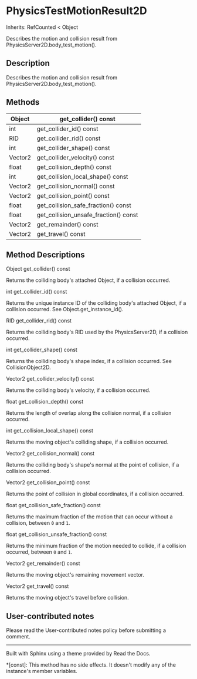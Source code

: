 # PhysicsTestMotionResult2D

Inherits: RefCounted < Object

Describes the motion and collision result from
PhysicsServer2D.body_test_motion().

## Description

Describes the motion and collision result from
PhysicsServer2D.body_test_motion().

## Methods

Object | get_collider() const  
---|---  
int | get_collider_id() const  
RID | get_collider_rid() const  
int | get_collider_shape() const  
Vector2 | get_collider_velocity() const  
float | get_collision_depth() const  
int | get_collision_local_shape() const  
Vector2 | get_collision_normal() const  
Vector2 | get_collision_point() const  
float | get_collision_safe_fraction() const  
float | get_collision_unsafe_fraction() const  
Vector2 | get_remainder() const  
Vector2 | get_travel() const  
  
## Method Descriptions

Object get_collider() const

Returns the colliding body's attached Object, if a collision occurred.

int get_collider_id() const

Returns the unique instance ID of the colliding body's attached Object, if a
collision occurred. See Object.get_instance_id().

RID get_collider_rid() const

Returns the colliding body's RID used by the PhysicsServer2D, if a collision
occurred.

int get_collider_shape() const

Returns the colliding body's shape index, if a collision occurred. See
CollisionObject2D.

Vector2 get_collider_velocity() const

Returns the colliding body's velocity, if a collision occurred.

float get_collision_depth() const

Returns the length of overlap along the collision normal, if a collision
occurred.

int get_collision_local_shape() const

Returns the moving object's colliding shape, if a collision occurred.

Vector2 get_collision_normal() const

Returns the colliding body's shape's normal at the point of collision, if a
collision occurred.

Vector2 get_collision_point() const

Returns the point of collision in global coordinates, if a collision occurred.

float get_collision_safe_fraction() const

Returns the maximum fraction of the motion that can occur without a collision,
between `0` and `1`.

float get_collision_unsafe_fraction() const

Returns the minimum fraction of the motion needed to collide, if a collision
occurred, between `0` and `1`.

Vector2 get_remainder() const

Returns the moving object's remaining movement vector.

Vector2 get_travel() const

Returns the moving object's travel before collision.

## User-contributed notes

Please read the User-contributed notes policy before submitting a comment.

* * *

Built with Sphinx using a theme provided by Read the Docs.

  *[const]: This method has no side effects. It doesn't modify any of the instance's member variables.


